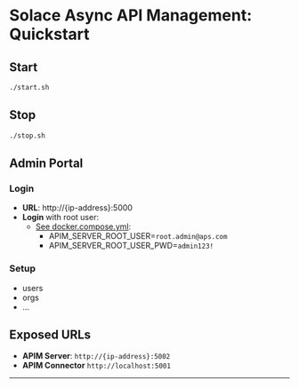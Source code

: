 # Solace Async API Management: Quickstart

## Start
````bash
./start.sh
````
## Stop
````bash
./stop.sh
````

## Admin Portal

### Login
* **URL**: http://{ip-address}:5000
* **Login** with root user:
  - [See docker.compose.yml](./docker.compose.yml):
    - APIM_SERVER_ROOT_USER=`root.admin@aps.com`
    - APIM_SERVER_ROOT_USER_PWD=`admin123!`

### Setup

* users
* orgs
* ...


## Exposed URLs

* **APIM Server**: ``http://{ip-address}:5002``
* **APIM Connector** ``http://localhost:5001``

---
